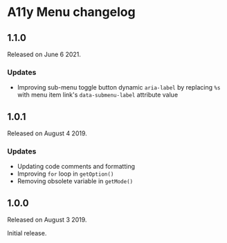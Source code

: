 # A11y Menu changelog

## 1.1.0

Released on June 6 2021.

### Updates

- Improving sub-menu toggle button dynamic `aria-label` by replacing `%s` with menu item link's `data-submenu-label` attribute value


## 1.0.1

Released on August 4 2019.

### Updates

- Updating code comments and formatting
- Improving `for` loop in `getOption()`
- Removing obsolete variable in `getMode()`


## 1.0.0

Released on August 3 2019.

Initial release.
